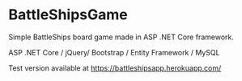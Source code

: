 # BattleShipsGame
Simple BattleShips board game made in ASP .NET Core framework.

ASP .NET Core / jQuery/ Bootstrap / Entity Framework / MySQL

Test version available at https://battleshipsapp.herokuapp.com/

